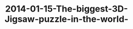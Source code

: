 ---
layout: blog
title: 2014-01-15-The-biggest-3D-Jigsaw-puzzle-in-the-world-
category: blog
lat: 13.44345
lng: 103.85675
image: https://s3-us-west-2.amazonaws.com/travels2013/2014-01-15 21:24:49 PST.jpg
observation: 20140115212449PST
---